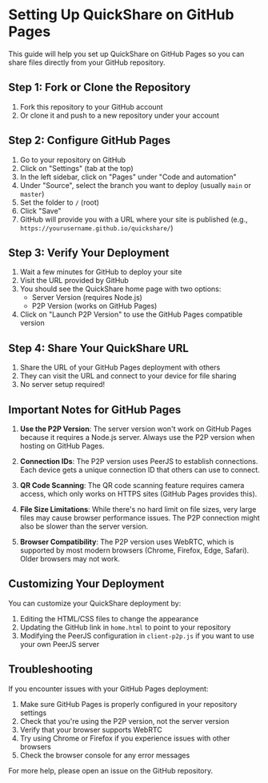 # Setting Up QuickShare on GitHub Pages

This guide will help you set up QuickShare on GitHub Pages so you can share files directly from your GitHub repository.

## Step 1: Fork or Clone the Repository

1. Fork this repository to your GitHub account
2. Or clone it and push to a new repository under your account

## Step 2: Configure GitHub Pages

1. Go to your repository on GitHub
2. Click on "Settings" (tab at the top)
3. In the left sidebar, click on "Pages" under "Code and automation"
4. Under "Source", select the branch you want to deploy (usually `main` or `master`)
5. Set the folder to `/` (root)
6. Click "Save"
7. GitHub will provide you with a URL where your site is published (e.g., `https://yourusername.github.io/quickshare/`)

## Step 3: Verify Your Deployment

1. Wait a few minutes for GitHub to deploy your site
2. Visit the URL provided by GitHub
3. You should see the QuickShare home page with two options:
   - Server Version (requires Node.js)
   - P2P Version (works on GitHub Pages)
4. Click on "Launch P2P Version" to use the GitHub Pages compatible version

## Step 4: Share Your QuickShare URL

1. Share the URL of your GitHub Pages deployment with others
2. They can visit the URL and connect to your device for file sharing
3. No server setup required!

## Important Notes for GitHub Pages

1. **Use the P2P Version**: The server version won't work on GitHub Pages because it requires a Node.js server. Always use the P2P version when hosting on GitHub Pages.

2. **Connection IDs**: The P2P version uses PeerJS to establish connections. Each device gets a unique connection ID that others can use to connect.

3. **QR Code Scanning**: The QR code scanning feature requires camera access, which only works on HTTPS sites (GitHub Pages provides this).

4. **File Size Limitations**: While there's no hard limit on file sizes, very large files may cause browser performance issues. The P2P connection might also be slower than the server version.

5. **Browser Compatibility**: The P2P version uses WebRTC, which is supported by most modern browsers (Chrome, Firefox, Edge, Safari). Older browsers may not work.

## Customizing Your Deployment

You can customize your QuickShare deployment by:

1. Editing the HTML/CSS files to change the appearance
2. Updating the GitHub link in `home.html` to point to your repository
3. Modifying the PeerJS configuration in `client-p2p.js` if you want to use your own PeerJS server

## Troubleshooting

If you encounter issues with your GitHub Pages deployment:

1. Make sure GitHub Pages is properly configured in your repository settings
2. Check that you're using the P2P version, not the server version
3. Verify that your browser supports WebRTC
4. Try using Chrome or Firefox if you experience issues with other browsers
5. Check the browser console for any error messages

For more help, please open an issue on the GitHub repository.